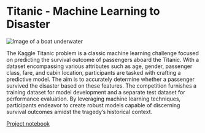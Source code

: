 # Titanic - Machine Learning to Disaster
<p>
  <img src="https://images.unsplash.com/photo-1561625116-df74735458a5?q=80&w=1474&auto=format&fit=crop&ixlib=rb-4.0.3&ixid=M3wxMjA3fDB8MHxwaG90by1wYWdlfHx8fGVufDB8fHx8fA%3D%3D" alt="Image of a boat underwater">
</p>

<p>The Kaggle Titanic problem is a classic machine learning challenge focused on predicting the survival outcome of passengers aboard the Titanic. 
With a dataset encompassing various attributes such as age, gender, passenger class, fare, and cabin location, participants 
are tasked with crafting a predictive model. The aim is to accurately determine whether a passenger survived the disaster 
based on these features. The competition furnishes a training dataset for model development and a separate test dataset 
for performance evaluation. By leveraging machine learning techniques,
participants endeavor to create robust models capable of discerning survival outcomes amidst the tragedy’s historical context.</p>


<a href="Titanic/notebook/Titanic_ML.ipynb"> Project notebook </a>
